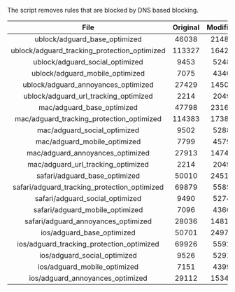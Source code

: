 The script removes rules that are blocked by DNS based blocking.


| File | Original | Modified |
|:----:|:-----:|:-----:|
| ublock/adguard_base_optimized | 46038 | 21482 |
| ublock/adguard_tracking_protection_optimized | 113327 | 16426 |
| ublock/adguard_social_optimized | 9453 | 5248 |
| ublock/adguard_mobile_optimized | 7075 | 4340 |
| ublock/adguard_annoyances_optimized | 27429 | 14509 |
| ublock/adguard_url_tracking_optimized | 2214 | 2049 |
| mac/adguard_base_optimized | 47798 | 23169 |
| mac/adguard_tracking_protection_optimized | 114383 | 17384 |
| mac/adguard_social_optimized | 9502 | 5288 |
| mac/adguard_mobile_optimized | 7799 | 4579 |
| mac/adguard_annoyances_optimized | 27913 | 14741 |
| mac/adguard_url_tracking_optimized | 2214 | 2049 |
| safari/adguard_base_optimized | 50010 | 24516 |
| safari/adguard_tracking_protection_optimized | 69879 | 5585 |
| safari/adguard_social_optimized | 9490 | 5274 |
| safari/adguard_mobile_optimized | 7096 | 4360 |
| safari/adguard_annoyances_optimized | 28036 | 14814 |
| ios/adguard_base_optimized | 50701 | 24979 |
| ios/adguard_tracking_protection_optimized | 69926 | 5592 |
| ios/adguard_social_optimized | 9526 | 5291 |
| ios/adguard_mobile_optimized | 7151 | 4399 |
| ios/adguard_annoyances_optimized | 29112 | 15341 |